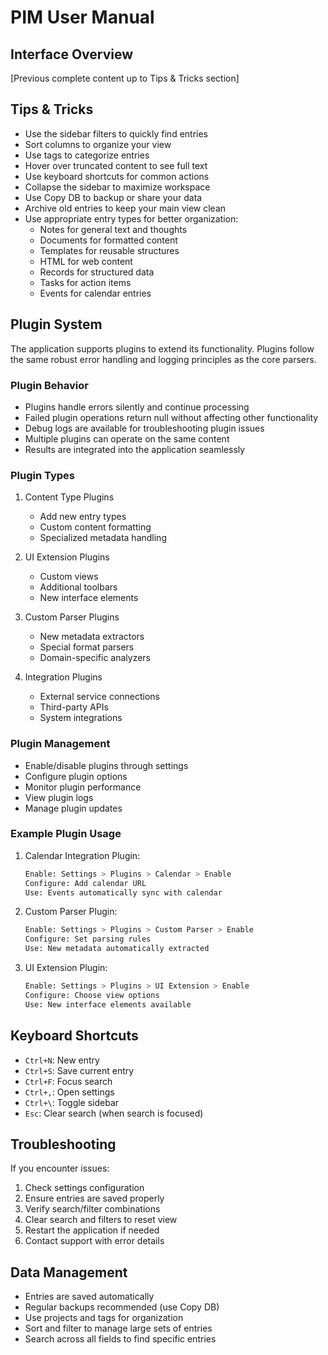 # PIM User Manual

## Interface Overview

[Previous complete content up to Tips & Tricks section]

## Tips & Tricks

- Use the sidebar filters to quickly find entries
- Sort columns to organize your view
- Use tags to categorize entries
- Hover over truncated content to see full text
- Use keyboard shortcuts for common actions
- Collapse the sidebar to maximize workspace
- Use Copy DB to backup or share your data
- Archive old entries to keep your main view clean
- Use appropriate entry types for better organization:
  - Notes for general text and thoughts
  - Documents for formatted content
  - Templates for reusable structures
  - HTML for web content
  - Records for structured data
  - Tasks for action items
  - Events for calendar entries

## Plugin System

The application supports plugins to extend its functionality. Plugins follow the same robust error handling and logging principles as the core parsers.

### Plugin Behavior

- Plugins handle errors silently and continue processing
- Failed plugin operations return null without affecting other functionality
- Debug logs are available for troubleshooting plugin issues
- Multiple plugins can operate on the same content
- Results are integrated into the application seamlessly

### Plugin Types

1. Content Type Plugins
   - Add new entry types
   - Custom content formatting
   - Specialized metadata handling

2. UI Extension Plugins
   - Custom views
   - Additional toolbars
   - New interface elements

3. Custom Parser Plugins
   - New metadata extractors
   - Special format parsers
   - Domain-specific analyzers

4. Integration Plugins
   - External service connections
   - Third-party APIs
   - System integrations

### Plugin Management

- Enable/disable plugins through settings
- Configure plugin options
- Monitor plugin performance
- View plugin logs
- Manage plugin updates

### Example Plugin Usage

1. Calendar Integration Plugin:

   ```bash
   Enable: Settings > Plugins > Calendar > Enable
   Configure: Add calendar URL
   Use: Events automatically sync with calendar
   ```

2. Custom Parser Plugin:

   ```bash
   Enable: Settings > Plugins > Custom Parser > Enable
   Configure: Set parsing rules
   Use: New metadata automatically extracted
   ```

3. UI Extension Plugin:

   ```bash
   Enable: Settings > Plugins > UI Extension > Enable
   Configure: Choose view options
   Use: New interface elements available
   ```

## Keyboard Shortcuts

- `Ctrl+N`: New entry
- `Ctrl+S`: Save current entry
- `Ctrl+F`: Focus search
- `Ctrl+,`: Open settings
- `Ctrl+\`: Toggle sidebar
- `Esc`: Clear search (when search is focused)

## Troubleshooting

If you encounter issues:

1. Check settings configuration
2. Ensure entries are saved properly
3. Verify search/filter combinations
4. Clear search and filters to reset view
5. Restart the application if needed
6. Contact support with error details

## Data Management

- Entries are saved automatically
- Regular backups recommended (use Copy DB)
- Use projects and tags for organization
- Sort and filter to manage large sets of entries
- Search across all fields to find specific entries
